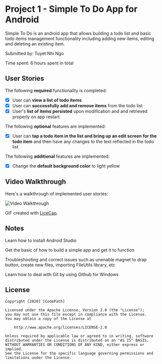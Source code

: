 # Project 1 - Simple To Do App for Android

Simple To Do is an android app that allows building a todo list and basic todo items management functionality including adding new items, editing and deleting an existing item.

Submitted by: Tuyet Nhi Ngo

Time spent: 6 hours spent in total

## User Stories

The following **required** functionality is completed:

* [x] User can **view a list of todo items**
* [x] User can **successfully add and remove items** from the todo list
* [x] User's **list of items persisted** upon modification and and retrieved properly on app restart

The following **optional** features are implemented:

* [x] User can **tap a todo item in the list and bring up an edit screen for the todo item** and then have any changes to the text reflected in the todo list

The following **additional** features are implemented:

* [x] Change the **default background color** to light yellow

## Video Walkthrough

Here's a walkthrough of implemented user stories:

<img src='https://i.imgur.com/zEHQpOm.gifv' title='Video Walkthrough' width='' alt='Video Walkthrough' />

GIF created with [LiceCap](http://www.cockos.com/licecap/).

## Notes

Learn how to install Android Studio 

Get the basic of how to build a simple app and get it to function

Troubleshooting and correct issues such as unenable magnet to drap button, create new files, importing FileUtils library, etc

Learn how to deal with Git by using Github for Windows

## License

    Copyright [2020] [CodePath]

    Licensed under the Apache License, Version 2.0 (the "License");
    you may not use this file except in compliance with the License.
    You may obtain a copy of the License at

        http://www.apache.org/licenses/LICENSE-2.0

    Unless required by applicable law or agreed to in writing, software
    distributed under the License is distributed on an "AS IS" BASIS,
    WITHOUT WARRANTIES OR CONDITIONS OF ANY KIND, either express or implied.
    See the License for the specific language governing permissions and
    limitations under the License.
